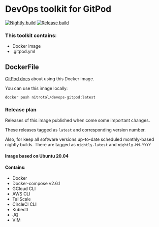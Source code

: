 # DevOps toolkit for GitPod

[![Nightly build](https://github.com/nitrotol/devops-gitpod/actions/workflows/nightly.yml/badge.svg)](https://github.com/nitrotol/devops-gitpod/actions/workflows/nightly.yml)
[![Release build](https://github.com/nitrotol/devops-gitpod/actions/workflows/release.yml/badge.svg)](https://github.com/nitrotol/devops-gitpod/actions/workflows/release.yml)

### This toolkit contains:
* Docker Image
* .gitpod.yml 

## DockerFile

[GitPod docs](https://www.gitpod.io/docs/config-docker) about using this Docker image.

You can use this image locally:
```
docker push nitrotol/devops-gitpod:latest
```

### Release plan
Releases of this image published when come some important changes. 

These releases tagged as `latest` and corresponding version number.

Also, for keep all software versions up-to-date scheduled monthly-based nightly builds. 
There are tagged as `nightly-latest` and `nightly-MM-YYYY`

#### Image based on Ubuntu 20.04

#### Contains:
* Docker
* Docker-compose v2.6.1
* GCloud CLI
* AWS CLI
* TailScale
* CircleCI CLI
* Kubectl
* JQ
* VIM